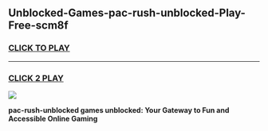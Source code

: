 
## Unblocked-Games-pac-rush-unblocked-Play-Free-scm8f
<h3>
<a href="https://premium76.site?title=pac-rush-unblocked&ref=23A">CLICK TO PLAY</a></h3>
<hr>

<h3>
<a href="https://premium76.site?title=pac-rush-unblocked&ref=23A">CLICK 2 PLAY</a>
  
</h3>

<a href="https://premium76.site?title=pac-rush-unblocked&ref=23A"><img src="https://clearcache.store/games.png"></a>


**pac-rush-unblocked games unblocked: Your Gateway to Fun and Accessible Online Gaming**
